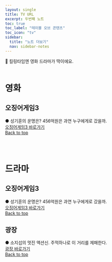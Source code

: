 ```yaml
---
layout: single
title: TV URL
excerpt: 두번째 노트
toc: true
toc_label: "테이블 오브 콘텐츠"
toc_icon: "tv"
sidebar:
  title: "노트 더보기"
  nav: sidebar-notes
---
```


🎥 킬링타임엔 영화 드라마가 딱이에요.
<br><br>
# 영화
## 오징어게임3
● 성기훈의 운명은? 456억원은 과연 누구에게로 갔을까.<br><a href="https://tvwiki22.com/drama/4966" class="btn btn--info">오징어게임3 바로가기</a>
<br>
<a href="#" class="btn btn--success">Back to top</a>
<br>

<br><br>
# 드라마
## 오징어게임3
● 성기훈의 운명은? 456억원은 과연 누구에게로 갔을까.<br><a href="https://tvwiki22.com/drama/4966" class="btn btn--info">오징어게임3 바로가기</a>
<br>
<a href="#" class="btn btn--success">Back to top</a>
<br>

## 광장
● 소지섭의 멋진 액션신. 주먹하나로 이 거리를 제패한다.<br><a href="https://tvwiki22.com/drama/4644/406539907" class="btn btn--info">광장 바로가기</a>
<br>
<a href="#" class="btn btn--success">Back to top</a>
<br>
